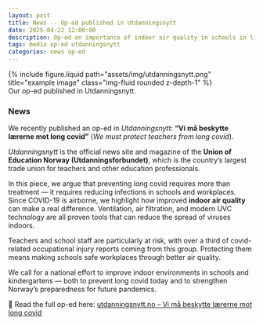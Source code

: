 ```yaml
---
layout: post
title: News -- Op-ed published in Utdanningsnytt
date: 2025-04-22 12:00:00
description: Op-ed on importance of indoor air quality in schools in light of SARS-CoV-2 infections
tags: media op-ed utdanningsnytt
categories: news op-ed
---
```


<div class="row">
    <div class="col-sm mt-3 mt-md-0">
        {% include figure.liquid path="assets/img/utdanningsnytt.png" title="example image" class="img-fluid rounded z-depth-1" %}
    </div>
</div>
<div class="caption">
    Our op-ed published in Utdanningsnytt.
</div>

### News

We recently published an op-ed in _Utdanningsnytt_: **“Vi må beskytte lærerne mot long covid”** (_We must protect teachers from long covid_).

_Utdanningsnytt_ is the official news site and magazine of the **Union of Education Norway (Utdanningsforbundet)**, which is the country’s largest trade union for teachers and other education professionals.

In this piece, we argue that preventing long covid requires more than treatment — it requires reducing infections in schools and workplaces. Since COVID-19 is airborne, we highlight how improved **indoor air quality** can make a real difference. Ventilation, air filtration, and modern UVC technology are all proven tools that can reduce the spread of viruses indoors.

Teachers and school staff are particularly at risk, with over a third of covid-related occupational injury reports coming from this group. Protecting them means making schools safe workplaces through better air quality.

We call for a national effort to improve indoor environments in schools and kindergartens — both to prevent long covid today and to strengthen Norway’s preparedness for future pandemics.

📖 Read the full op-ed here: [utdanningsnytt.no – Vi må beskytte lærerne mot long covid](https://www.utdanningsnytt.no/covid-luftfiltrering-luftsmitte/vi-ma-beskytte-laererne-mot-long-covid/438378)
